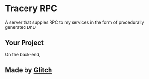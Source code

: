 # Tracery RPC

A server that supples RPC to my services in the form of procedurally generated DnD


## Your Project

On the back-end,

## Made by [Glitch](https://glitch.com/)